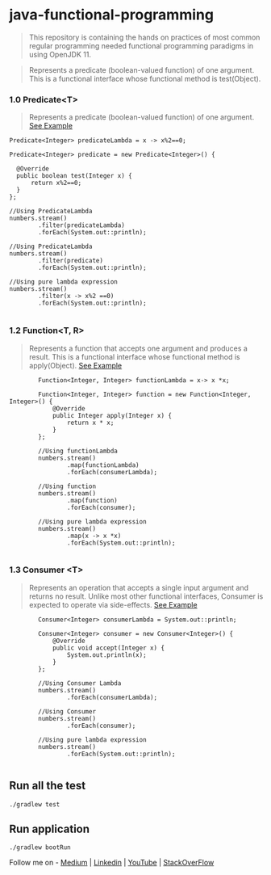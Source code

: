 # java-functional-programming
> This repository is containing the hands on practices of most common regular programming needed functional programming paradigms in using OpenJDK 11.

> Represents a predicate (boolean-valued function) of one argument.
This is a functional interface whose functional method is test(Object).

### 1.0 Predicate\<T> 
> Represents a predicate (boolean-valued function) of one argument. [See Example](https://github.com/saurabhshcs/java-functional-programming/blob/main/src/main/java/com/techsharezone/javafunctionalprogramming/functionalinterface/FunctionalInterfaceExample.java)

```
Predicate<Integer> predicateLambda = x -> x%2==0;

Predicate<Integer> predicate = new Predicate<Integer>() {

  @Override
  public boolean test(Integer x) {
      return x%2==0;
  }
};

//Using PredicateLambda
numbers.stream()
        .filter(predicateLambda)
        .forEach(System.out::println);

//Using PredicateLambda
numbers.stream()
        .filter(predicate)
        .forEach(System.out::println);

//Using pure lambda expression
numbers.stream()
        .filter(x -> x%2 ==0)
        .forEach(System.out::println);
        

```

### 1.2 Function<T, R>
> Represents a function that accepts one argument and produces a result.
This is a functional interface whose functional method is apply(Object). [See Example](https://github.com/saurabhshcs/java-functional-programming/blob/main/src/main/java/com/techsharezone/javafunctionalprogramming/functionalinterface/FunctionalInterfaceExample.java)

```
        Function<Integer, Integer> functionLambda = x-> x *x;

        Function<Integer, Integer> function = new Function<Integer, Integer>() {
            @Override
            public Integer apply(Integer x) {
                return x * x;
            }
        };

        //Using functionLambda
        numbers.stream()
                .map(functionLambda)
                .forEach(consumerLambda);

        //Using function
        numbers.stream()
                .map(function)
                .forEach(consumer);

        //Using pure lambda expression
        numbers.stream()
                .map(x -> x *x)
                .forEach(System.out::println);
                
```


### 1.3 Consumer \<T>
> Represents an operation that accepts a single input argument and returns no result. Unlike most other functional interfaces, Consumer is expected to operate via side-effects. [See Example](https://github.com/saurabhshcs/java-functional-programming/blob/main/src/main/java/com/techsharezone/javafunctionalprogramming/functionalinterface/FunctionalInterfaceExample.java)

```
        Consumer<Integer> consumerLambda = System.out::println;

        Consumer<Integer> consumer = new Consumer<Integer>() {
            @Override
            public void accept(Integer x) {
                System.out.println(x);
            }
        };

        //Using Consumer Lambda
        numbers.stream()
                .forEach(consumerLambda);

        //Using Consumer
        numbers.stream()
                .forEach(consumer);

        //Using pure lambda expression
        numbers.stream()
                .forEach(System.out::println);
                
```

## Run all the test 

`
./gradlew test
`

## Run application
`
./gradlew bootRun
`


Follow me on - [Medium](https://saurabhshcs.medium.com) | [Linkedin](https://www.linkedin.com/in/saurabhshcs/) | [YouTube](https://www.youtube.com/channel/UCSQqjPw7_tfx1Ie4yYHbcxQ?pbjreload=102) | [StackOverFlow](https://stackoverflow.com/users/10719720/saurabhshcs?tab=profile)



